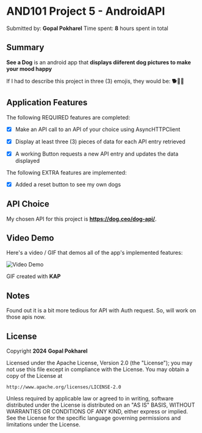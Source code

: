# AND101 Project 5 - AndroidAPI

Submitted by: **Gopal Pokharel**
Time spent: **8** hours spent in total

## Summary

**See a Dog** is an android app that **displays diiferent dog pictures to make your mood happy**

If I had to describe this project in three (3) emojis, they would be: **🐕🐾📱**

## Application Features

The following REQUIRED features are completed:

- [X] Make an API call to an API of your choice using AsyncHTTPClient
- [X] Display at least three (3) pieces of data for each API entry retrieved
- [X] A working Button requests a new API entry and updates the data displayed


The following EXTRA features are implemented:

- [X] Added a reset button to see my own dogs

## API Choice

My chosen API for this project is **https://dog.ceo/dog-api/**.

## Video Demo

Here's a video / GIF that demos all of the app's implemented features:

<img src='https://imgur.com/a/YDT8gTA.gif' title='Video Demo' width='' alt='Video Demo' />

GIF created with **KAP**

## Notes

Found out it is a bit more tedious for API with Auth request. So, will work on those apis now.

## License

Copyright **2024** **Gopal Pokharel**

Licensed under the Apache License, Version 2.0 (the "License");
you may not use this file except in compliance with the License.
You may obtain a copy of the License at

    http://www.apache.org/licenses/LICENSE-2.0

Unless required by applicable law or agreed to in writing, software
distributed under the License is distributed on an "AS IS" BASIS,
WITHOUT WARRANTIES OR CONDITIONS OF ANY KIND, either express or implied.
See the License for the specific language governing permissions and
limitations under the License.
